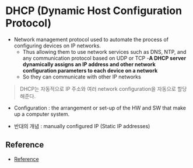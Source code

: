# DHCP (Dynamic Host Configuration Protocol)
- Network management protocol used to automate the process of configuring devices on IP networks.
  - Thus allowing them to use network services such as DNS, NTP, and any communication protocol based on UDP or TCP
-**A DHCP server dynamically assigns an IP address and other network configuration parameters to each device on a network**
  - So they can communicate with other IP networks
> DHCP는 자동적으로 IP 주소와 여러 network configuration을 자동으로 할당 해준다.
- Configuration : the arrangement or set-up of the HW and SW that make up a computer system.

- 반대의 개념 : manually configured IP (Static IP addresses)
## Reference
- [Reference](https://www.efficientip.com/what-is-dhcp-and-why-is-it-important/)